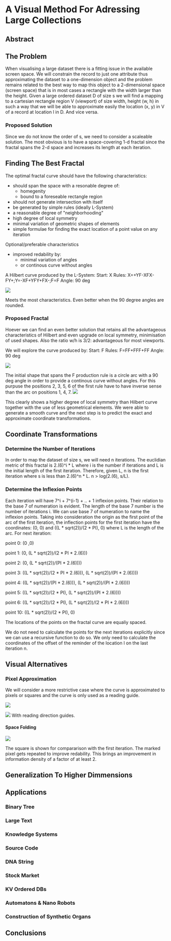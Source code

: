 # A Visual Method For Adressing Large Collections

## Abstract

## The Problem
When visualising a large dataset there is a fitting issue in the available screen space. We will constrain the record to just one attribute thus approximating the dataset to a one-dimension object and the problem remains related to the best way to map this object to a 2-dimensional space (screen space) that is in most cases a rectangle with the width larger than the height.
Given a large ordered dataset D of size s we will find a mapping to a cartesian rectangle region V (viewport) of size width, height (w, h) in such a way that we will be able to approximate easily the location (x, y) in V of a record at location l in D. And vice versa.
### Proposed Solution
Since we do not know the order of s, we need to consider a scaleable solution. The most obvious is to have a space-covering 1-d fractal since the fractal spans the 2-d space and increases its length at each iteration.
## Finding The Best Fractal
The optimal fractal curve should have the following characteristics:

+ should span the space with a resonable degree of:
	+ homegenity
	+ bound to a foreseable rectangle region
+ should not generate intersection with itself
+ be generated by simple rules (ideally L-System)
+ a reasonable degree of "neighborhooding"
+ high degree of local symmetry
+ minimal variation of geometric shapes of elements
+ simple formulae for finding the exact location of a point value on any iteration

Optional/preferable characteristics

+ improved redability by:
	+ minimal variation of angles
	+ or continous curve without angles

A Hilbert curve produced by the L-System:
Start: X
Rules: X=+YF-XFX-FY+;Y=-XF+YFY+FX-;F=F
Angle: 90 deg

![](http://oroboro-oroboro.rhcloud.com/file/dbb3DzLC3xSkYAehp)

















































Meets the most characteristics. Even better when the 90 degree angles are rounded.

### Proposed Fractal

Hoever we can find an even better solution that retains all the advantageous characteristics of Hilbert and even upgrade on local symmetry, minimisation of used shapes. Also the ratio w/h is 3/2: advantageous for most viewports.

We will explore the curve produced by:
Start: F
Rules: F=FF+FFF+FF
Angle: 90 deg

![](http://oroboro-oroboro.rhcloud.com/file/hXedrCQpsxcdRBTda)










































The initial shape that spans the F production rule is a circle arc with a 90 deg angle in order to provide a continous curve without angles. For this purpuse the positions 2, 3, 5, 6 of the first rule have to have inverse sense than the arc on positions 1, 4, 7.
![](http://oroboro-oroboro.rhcloud.com/file/H7RT6gcDCdgAsBAc3)



























This clearly shows a higher degree of local symmetry than Hilbert curve together with the use of less geometrical elements. We were able to generate a smooth curve and the next step is to predict the exact and approximate coordinate transformations.

## Coordinate Transformations
### Determine the Number of Iterations
In order to map the dataset of size s, we will need n iterations. The euclidian metric of this fractal is 2.(6)^i * L where i is the number if iterations and L is the initial length of the first iteration. Therefore, given L, n is the first iteration where s is less than 2.(6)^n * L. n > log(2.(6), s/L).
### Determine the Inflexion Points
Each iteration will have 7^i + 7^(i-1) + .. + 1 inflexion points. Their relation to the base 7 of numeration is evident. The length of the base 7 number is the number of iterations i. We can use base 7 of numeration to name the inflexion points.
Taking into consideration the origin as the first point of the arc of the first iteration, the inflection points for the first iteration have the coordinates: (0, 0) and ((L * sqrt(2))/(2 * PI), 0) where L is the length of the arc.
For next iteration:

point 0: (0 ,0) 

point 1: (0, (L * sqrt(2))/(2 * PI * 2.(6))) 

point 2: (0, (L * sqrt(2))/(PI * 2.(6)))) 

point 3: ((L * sqrt(2))/(2 * PI * 2.(6))), (L * sqrt(2))/(PI * 2.(6)))) 

point 4: ((L * sqrt(2))/(PI * 2.(6))), (L * sqrt(2))/(PI * 2.(6)))) 
 
point 5: ((L * sqrt(2))/(2 * PI), (L * sqrt(2))/(PI * 2.(6)))) 

point 6: ((L * sqrt(2))/(2 * PI), (L * sqrt(2))/(2 * PI * 2.(6)))) 

point 10: ((L * sqrt(2))/(2 * PI), 0)

The locations of the points on the fractal curve are equaliy spaced.

We do not need to calculate the points for the next iterations explicitly since we can use a recursive function to do so. We only need to calculate the coordinates of the offset of the reminder of the location l on the last iteration n.
 
## Visual Alternatives
### Pixel Approximation
We will consider a more restrictive case where the curve is approximated to pixels or squares and the curve is only used as a reading guide.

![](http://oroboro-oroboro.rhcloud.com/file/LHX2kpsqiag83DC2s)

![](http://oroboro-oroboro.rhcloud.com/file/dgssMMAW7bohhTCyM)
With reading direction guides.

#### Space Folding

![](http://oroboro-oroboro.rhcloud.com/file/yvk7wDroGZrtBkTpf)








The square is shown for compararison with the first iteration. The marked pixel gets repeated to improve redability. This brings an improvement in information density of a factor of at least 2. 

## Generalization To Higher Dimmensions
## Applications
### Binary Tree
### Large Text
### Knowledge Systems
### Source Code
### DNA String
### Stock Market
### KV Ordered DBs
### Automatons & Nano Robots

### Construction of Synthetic Organs
## Conclusions



























































